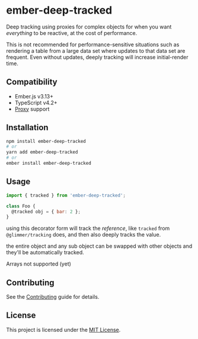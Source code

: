 # ember-deep-tracked

Deep tracking using proxies for complex objects for when you want _everything_ to be reactive, at the cost of performance.

This is not recommended for performance-sensitive situations such as rendering a
table from a large data set where updates to that data set are frequent. Even
without updates, deeply tracking will increase initial-render time.

## Compatibility

* Ember.js v3.13+
* TypeScript v4.2+
* [Proxy](https://developer.mozilla.org/en-US/docs/Web/JavaScript/Reference/Global_Objects/Proxy) support

## Installation

```bash
npm install ember-deep-tracked
# or
yarn add ember-deep-tracked
# or
ember install ember-deep-tracked
```

## Usage

```js
import { tracked } from 'ember-deep-tracked';

class Foo {
  @tracked obj = { bar: 2 };
}
```
using this decorator form will track the _reference_, like `tracked` from `@glimmer/tracking` does, and then also deeply tracks the value.

the entire object and any sub object can be swapped with other objects and they'll be automatically tracked.

Arrays not supported (yet)

## Contributing

See the [Contributing](CONTRIBUTING.md) guide for details.


## License

This project is licensed under the [MIT License](LICENSE.md).
